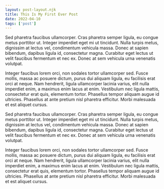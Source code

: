 ```yaml
---
layout: post-layout.njk
title: This Is My First Ever Post
date: 2022-04-10
tags: ['post']
---
```

<!-- Excerpt Start -->
Sed pharetra faucibus ullamcorper. Cras pharetra semper ligula, eu congue metus porttitor ut. Integer imperdiet eget mi ut tincidunt. Nulla turpis metus, dignissim at lectus vel, condimentum vehicula massa. Donec at sapien bibendum, dapibus ligula id, consectetur magna. Curabitur eget lectus ut velit faucibus fermentum et nec ex. Donec at sem vehicula urna venenatis volutpat. 

Integer faucibus lorem orci, non sodales tortor ullamcorper sed. Fusce mollis, massa ac posuere dictum, purus dui aliquam ligula, eu facilisis erat orci at neque. Nam hendrerit, ligula ullamcorper lacinia varius, elit nulla imperdiet enim, a maximus enim lacus at enim. Vestibulum nec ligula mattis, consectetur erat quis, elementum tortor. Phasellus tempor aliquam augue id ultricies. Phasellus at ante pretium nisl pharetra efficitur. Morbi malesuada et est aliquet cursus.
<!-- Excerpt End -->
Sed pharetra faucibus ullamcorper. Cras pharetra semper ligula, eu congue metus porttitor ut. Integer imperdiet eget mi ut tincidunt. Nulla turpis metus, dignissim at lectus vel, condimentum vehicula massa. Donec at sapien bibendum, dapibus ligula id, consectetur magna. Curabitur eget lectus ut velit faucibus fermentum et nec ex. Donec at sem vehicula urna venenatis volutpat. 

Integer faucibus lorem orci, non sodales tortor ullamcorper sed. Fusce mollis, massa ac posuere dictum, purus dui aliquam ligula, eu facilisis erat orci at neque. Nam hendrerit, ligula ullamcorper lacinia varius, elit nulla imperdiet enim, a maximus enim lacus at enim. Vestibulum nec ligula mattis, consectetur erat quis, elementum tortor. Phasellus tempor aliquam augue id ultricies. Phasellus at ante pretium nisl pharetra efficitur. Morbi malesuada et est aliquet cursus.